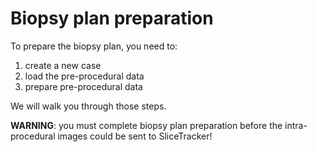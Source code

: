# Biopsy plan preparation

To prepare the biopsy plan, you need to:

1. create a new case
2. load the pre-procedural data
2. prepare pre-procedural data

We will walk you through those steps.

**WARNING**: you must complete biopsy plan preparation before the intra-procedural images could be sent to SliceTracker!